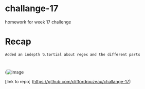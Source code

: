 # challange-17

homework for week 17 challenge

# Recap

```
Added an indepth tutortial about regex and the different parts



```

(![image](https://github.com/cliffordrouzeau/challange-17/assets/142095138/dfa9e0fe-e5bd-4478-ab14-7d975290ada1)




[link to repo] (https://github.com/cliffordrouzeau/challange-17)
